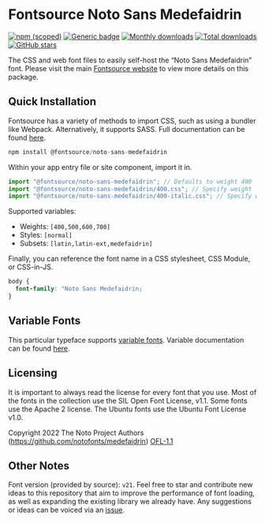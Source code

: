 # Fontsource Noto Sans Medefaidrin

[![npm (scoped)](https://img.shields.io/npm/v/@fontsource/noto-sans-medefaidrin?color=brightgreen)](https://www.npmjs.com/package/@fontsource/noto-sans-medefaidrin) [![Generic badge](https://img.shields.io/badge/fontsource-passing-brightgreen)](https://github.com/fontsource/fontsource) [![Monthly downloads](https://badgen.net/npm/dm/@fontsource/noto-sans-medefaidrin)](https://github.com/fontsource/fontsource) [![Total downloads](https://badgen.net/npm/dt/@fontsource/noto-sans-medefaidrin)](https://github.com/fontsource/fontsource) [![GitHub stars](https://img.shields.io/github/stars/fontsource/fontsource.svg?style=social&label=Star)](https://github.com/fontsource/fontsource/stargazers)

The CSS and web font files to easily self-host the “Noto Sans Medefaidrin” font. Please visit the main [Fontsource website](https://fontsource.org/fonts/noto-sans-medefaidrin) to view more details on this package.

## Quick Installation

Fontsource has a variety of methods to import CSS, such as using a bundler like Webpack. Alternatively, it supports SASS. Full documentation can be found [here](https://fontsource.org/docs/getting-started/introduction).

```javascript
npm install @fontsource/noto-sans-medefaidrin
```

Within your app entry file or site component, import it in.

```javascript
import "@fontsource/noto-sans-medefaidrin"; // Defaults to weight 400
import "@fontsource/noto-sans-medefaidrin/400.css"; // Specify weight
import "@fontsource/noto-sans-medefaidrin/400-italic.css"; // Specify weight and style

```

Supported variables:
- Weights: `[400,500,600,700]`
- Styles: `[normal]`
- Subsets: `[latin,latin-ext,medefaidrin]`

Finally, you can reference the font name in a CSS stylesheet, CSS Module, or CSS-in-JS.

```css
body {
  font-family: "Noto Sans Medefaidrin;
}
```

## Variable Fonts

This particular typeface supports [variable fonts](https://developer.mozilla.org/en-US/docs/Web/CSS/CSS_Fonts/Variable_Fonts_Guide).
Variable documentation can be found [here](https://fontsource.org/docs/getting-started/variable).

## Licensing
It is important to always read the license for every font that you use.
Most of the fonts in the collection use the SIL Open Font License, v1.1. Some fonts use the Apache 2 license. The Ubuntu fonts use the Ubuntu Font License v1.0.

Copyright 2022 The Noto Project Authors (https://github.com/notofonts/medefaidrin)
[OFL-1.1](http://scripts.sil.org/OFL)

## Other Notes
Font version (provided by source): `v21`.
Feel free to star and contribute new ideas to this repository that aim to improve the performance of font loading, as well as expanding the existing library we already have. Any suggestions or ideas can be voiced via an [issue](https://github.com/fontsource/fontsource/issues).